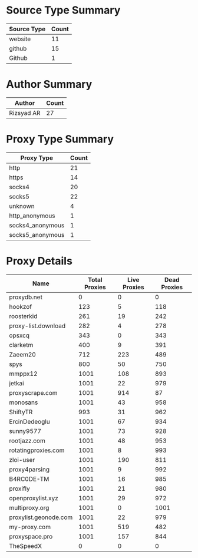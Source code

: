 # Source Type Summary

| Source Type | Count |
|-------------|-------|
| website | 11 |
| github | 15 |
| Github | 1 |


# Author Summary

| Author | Count |
|--------|-------|
| Rizsyad AR | 27 |


# Proxy Type Summary

| Proxy Type | Count |
|------------|-------|
| http | 21 |
| https | 14 |
| socks4 | 20 |
| socks5 | 22 |
| unknown | 4 |
| http_anonymous | 1 |
| socks4_anonymous | 1 |
| socks5_anonymous | 1 |


# Proxy Details

| Name | Total Proxies | Live Proxies | Dead Proxies |
|------|---------------|--------------|---------------|
| proxydb.net | 0 | 0 | 0 |
| hookzof | 123 | 5 | 118 |
| roosterkid | 261 | 19 | 242 |
| proxy-list.download | 282 | 4 | 278 |
| opsxcq | 343 | 0 | 343 |
| clarketm | 400 | 9 | 391 |
| Zaeem20 | 712 | 223 | 489 |
| spys | 800 | 50 | 750 |
| mmppx12 | 1001 | 108 | 893 |
| jetkai | 1001 | 22 | 979 |
| proxyscrape.com | 1001 | 914 | 87 |
| monosans | 1001 | 43 | 958 |
| ShiftyTR | 993 | 31 | 962 |
| ErcinDedeoglu | 1001 | 67 | 934 |
| sunny9577 | 1001 | 73 | 928 |
| rootjazz.com | 1001 | 48 | 953 |
| rotatingproxies.com | 1001 | 8 | 993 |
| zloi-user | 1001 | 190 | 811 |
| proxy4parsing | 1001 | 9 | 992 |
| B4RC0DE-TM | 1001 | 16 | 985 |
| proxifly | 1001 | 21 | 980 |
| openproxylist.xyz | 1001 | 29 | 972 |
| multiproxy.org | 1001 | 0 | 1001 |
| proxylist.geonode.com | 1001 | 22 | 979 |
| my-proxy.com | 1001 | 519 | 482 |
| proxyspace.pro | 1001 | 157 | 844 |
| TheSpeedX | 0 | 0 | 0 |

